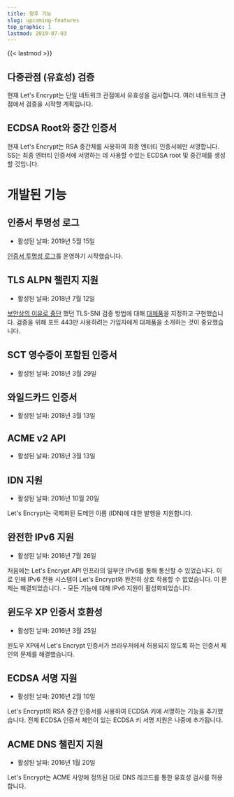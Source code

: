 ```yaml
---
title: 향후 기능
slug: upcoming-features
top_graphic: 1
lastmod: 2019-07-03
---
```


{{< lastmod >}}

## 다중관점 (유효성) 검증

현재 Let's Encrypt는 단일 네트워크 관점에서 유효성을 검사합니다. 여러 네트워크 관점에서 검증을 시작할 계획입니다.

## ECDSA Root와 중간 인증서

현재 Let's Encrypt는 RSA 중간체를 사용하여 최종 엔터티 인증서에만 서명합니다. SS는 최종 엔터티 인증서에 서명하는 데 사용할 수있는 ECDSA root 및 중간체를 생성할 것입니다.

# 개발된 기능

## 인증서 투명성 로그

* 활성된 날짜: 2019년 5월 15일

[인증서 투명성 로그](/docs/ct-logs)를 운영하기 시작했습니다.

## TLS ALPN 챌린지 지원

* 활성된 날짜: 2018년 7월 12일

[보안상의 이유로 중단](https://community.letsencrypt.org/t/important-what-you-need-to-know-about-tls-sni-validation-issues/50811) 했던 TLS-SNI 검증 방법에 대해 [대체품](https://tools.ietf.org/html/rfc8737)을 지정하고 구현했습니다. 검증을 위해 포트 443만 사용하려는 가입자에게 대체품을 소개하는 것이 중요했습니다.

## SCT 영수증이 포함된 인증서

* 활성된 날짜: 2018년 3월 29일

## 와일드카드 인증서

* 활성된 날짜: 2018년 3월 13일

## ACME v2 API

* 활성된 날짜: 2018년 3월 13일

## IDN 지원

* 활성된 날짜: 2016년 10월 20일

Let's Encrypt는 국제화된 도메인 이름 (IDN)에 대한 발행을 지원합니다.

## 완전한 IPv6 지원

* 활성된 날짜: 2016년 7월 26일

처음에는 Let's Encrypt API 인프라의 일부만 IPv6를 통해 통신할 수 있었습니다. 이로 인해 IPv6 전용 시스템이 Let's Encrypt와 완전히 상호 작용할 수 없었습니다. 이 문제는 해결되었습니다. - 모든 기능에 대해 IPv6 지원이 활성화되었습니다.

## 윈도우 XP 인증서 호환성

* 활성된 날짜: 2016년 3월 25일

윈도우 XP에서 Let's Encrypt 인증서가 브라우저에서 허용되지 않도록 하는 인증서 체인의 문제를 해결했습니다.

## ECDSA 서명 지원

* 활성된 날짜: 2016년 2월 10일

Let's Encrypt의 RSA 중간 인증서를 사용하여 ECDSA 키에 서명하는 기능을 추가했습니다. 전체 ECDSA 인증서 체인이 있는 ECDSA 키 서명 지원은 나중에 추가됩니다.

## ACME DNS 챌린지 지원

* 활성된 날짜: 2016년 1월 20일

Let's Encrypt는 ACME 사양에 정의된 대로 DNS 레코드를 통한 유효성 검사를 허용합니다.

